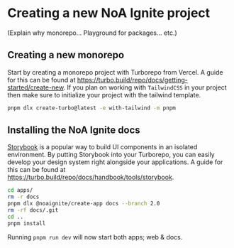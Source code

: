 # Creating a new NoA Ignite project

(Explain why monorepo... Playground for packages... etc.)

## Creating a new monorepo

Start by creating a monorepo project with Turborepo from Vercel. A guide for this can be found at https://turbo.build/repo/docs/getting-started/create-new. If you plan on working with `TailwindCSS` in your project then make sure to initialize your project with the tailwind template.

```bash
pnpm dlx create-turbo@latest -e with-tailwind -m pnpm
```

## Installing the NoA Ignite docs

[Storybook](https://storybook.js.org/) is a popular way to build UI components in an isolated environment. By putting Storybook into your Turborepo, you can easily develop your design system right alongside your applications. A guide for this can be found at https://turbo.build/repo/docs/handbook/tools/storybook.

```bash
cd apps/
rm -r docs
pnpm dlx @noaignite/create-app docs --branch 2.0
rm -rf docs/.git
cd ..
pnpm install
```

Running `pnpm run dev` will now start both apps; web & docs.
